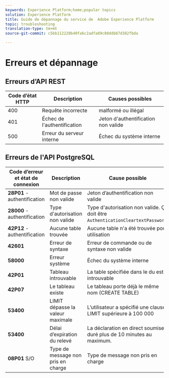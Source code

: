```yaml
---
keywords: Experience Platform;home;popular topics
solution: Experience Platform
title: Guide de dépannage du service de  Adobe Experience Platform
topic: troubleshooting
translation-type: tm+mt
source-git-commit: c5bb112220b40fa6c2adfa89c80ddb87d382fbda

---
```



# Erreurs et dépannage

## Erreurs d’API REST

| Code d’état HTTP | Description | Causes possibles |
| ---------------- | ----------- | --------------- |
| 400 | Requête incorrecte | malformé ou illégal |
| 401 | Échec de l&#39;authentification | Jeton d&#39;authentification non valide |
| 500 | Erreur du serveur interne | Échec du système interne |

## Erreurs de l&#39;API PostgreSQL

| Code d’erreur et état de connexion | Description | Cause possible |
| ------------------------------- | ----------- | -------------- |
| **28P01** - authentification | Mot de passe non valide | Jeton d’authentification non valide |
| **28000**  - authentification | Type d&#39;autorisation non valide | Type d&#39;autorisation non valide. Ça doit être `AuthenticationCleartextPassword`. |
| **42P12**  - authentification | Aucune table trouvée | Aucune table n&#39;a été trouvée pour utilisation |
| **42601**  | Erreur de syntaxe | Erreur de commande ou de syntaxe non valide |
| **58000**  | Erreur système | Échec du système interne |
| **42P01**  | Tableau introuvable | La table spécifiée dans le  du est introuvable |
| **42P07** | Le tableau existe | Le tableau porte déjà le même nom (CREATE TABLE) |
| **53400**  | LIMIT dépasse la valeur maximale | L’utilisateur a spécifié une clause LIMIT supérieure à 100 000 |
| **53400**  | Délai d’expiration du relevé | La déclaration en direct soumise a duré plus de 10 minutes au maximum. |
| **08P01** S/O | Type de message non pris en charge | Type de message non pris en charge |
